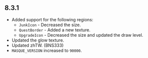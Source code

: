 ## 8.3.1

- Added support for the following regions:
  - `JunkIcon` - Decreased the size.
  - `QuestBorder` - Added a new texture.
  - `UpgradeIcon` - Decreased the size and updated the draw level.
- Updated the glow texture.
- Updated zhTW. (BNS333)
- `MASQUE_VERSION` increased to `90000`.
